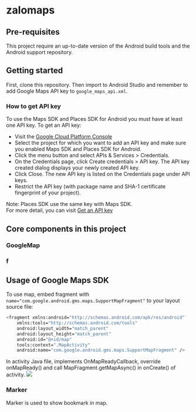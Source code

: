 # zalomaps

## Pre-requisites
This project require an up-to-date version of the Android build tools and the Android support repository.

## Getting started
First, clone this repository. Then import to Android Studio and remember to add Google Maps API key to `google_maps_api.xml`.

### How to get API key
To use the Maps SDK and Places SDK for Android you must have at least one API key.
To get an API key:
- Visit the [Google Cloud Platform Console](https://cloud.google.com/console/google/maps-apis/overview)
- Select the project for which you want to add an API key and make sure you enabled Maps SDK and Places SDK for Android.
- Click the menu button  and select APIs & Services > Credentials.
- On the Credentials page, click Create credentials > API key. 
The API key created dialog displays your newly created API key.
- Click Close. 
The new API key is listed on the Credentials page under API keys. 
- Restrict the API key (with package name and SHA-1 certificate fingerprint of your project).

Note: Places SDK use the same key with Maps SDK.\
For more detail, you can visit [Get an API key](https://developers.google.com/maps/documentation/android-sdk/get-api-key)

## Core components in this project
### GoogleMap
### f

## Usage of Google Maps SDK

To use map, embed fragment with `name="com.google.android.gms.maps.SupportMapFragment"` to your layout source file:
```sh
<fragment xmlns:android="http://schemas.android.com/apk/res/android"
    xmlns:tools="http://schemas.android.com/tools"
    android:layout_width="match_parent"
    android:layout_height="match_parent"
    android:id="@+id/map"
    tools:context=".MapActivity"
    android:name="com.google.android.gms.maps.SupportMapFragment" />
```
In activity Java file, implements OnMapReadyCallback, override onMapReady() and call MapFragment.getMapAsync() in onCreate() of activity.
<img src="https://imgur.com/a/xAHhEIe">

### Marker

Marker is used to show bookmark in map. 

